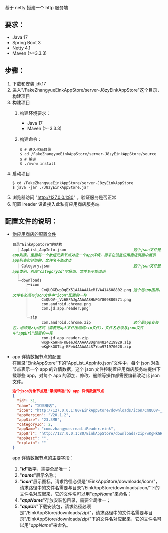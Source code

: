 基于 netty 搭建一个 http 服务端  

## 要求：  
- Java 17
- Spring Boot 3
- Netty 4.1
- Maven (>=3.3.3)

## 步骤：  
1. 下载和安装 jdk17  
2. 进入"/FakeZhangyueEinkAppStore/server-J8zyEinkAppStore"这个目录，构建项目  
3. 构建项目  
    1. 构建环境要求：  
        - Java 17
        - Maven (>=3.3.3)   

    2. 构建命令：  
        ```console
        $ # 进入代码目录
        $ cd /FakeZhangyueEinkAppStore/server-J8zyEinkAppStore/source
        $ # 编译
        $ ./mvnw install
        ```
4. 启动项目  
    ```console
    $ cd /FakeZhangyueEinkAppStore/server-J8zyEinkAppStore
    $ java -jar ./J8zyEinkAppStore.jar
    ```
5. 浏览器访问 "http://127.0.0.1:80" ，验证服务是否正常  
6. 配置 ireader 设备接入此私有应用商店服务端  

## 配置文件的说明：  
- [伪应用商店的配置文件](/server-JS8zyEinkAppStore/EinkAppStore/)  
    <pre><code>目录"EinkAppStore"的结构
    │ AppList_AppInfo.json                              <em style="color:green">这个json文件是app列表，里面每一个数组元素节点对应一个app详情，用来在设备应用商店页面中展示app列表和详情的，文件名不能改动</em>
    │ Category.json                                     <em style="color:green">这个json文件是app类别，对应"categoryId"字段值，文件名不能改动</em>
    │
    └─downloads
        ├─icon
        │      CmQUOGEwpDqEX51AAAAAAAeM1VA414608802.png <em style="color:green">这个是app图标，文件名必须与json文件中"icon"配置的一样</em>
        │      CmQUOV-_Vz6EFAJgAAAAABHkPGY809880571.png
        │      com.android.chrome.png
        │      com.jd.app.reader.png
        │
        └─zip
               com.android.chrome.zip                   <em style="color:green">这个是app安装包，必须是zip格式（需要把apk文件压缩成zip文件），文件名必须与json文件中"appUrl"配置的一样</em>
               com.jd.app.reader.zip
               wKgHkGHFm-KEeeJdAAAAABDgnm4824219929.zip
               wKgHkGOTLg-EPeA4AAAAALS7Yoo971970628.zip</code></pre>

- app 详情数据节点的配置  
在目录“EinkAppStore”下的“AppList_AppInfo.json”文件中，每个 json 对象节点表示一个 app 的详情数据，这个 json 文件控制着应用商店服务端提供下载哪些 app，对每个 app 的添加、修改、删除等操作都需要编辑改动此 json 文件。  
    ```json
    这个json对象节点是"掌阅精选"的 app 详情数据节点
    {
      "id": 31,
      "name": "掌阅精选",
      "icon": "http://127.0.0.1:80/EinkAppStore/downloads/icon/CmQUOV-_Vz6EFAJgAAAAABHkPGY809880571.png",
      "appVersion": "V20.1.2",
      "appSize": "23.3MB",
      "categoryId": 2,
      "appName": "com.zhangyue.read.iReader.eink",
      "appUrl": "http://127.0.0.1:80/EinkAppStore/downloads/zip/wKgHkGHFm-KEeeJdAAAAABDgnm4824219929.zip",
      "appDesc": "",
      "explain": ""
    }
    ```  
    app 详情数据节点的主要字段：  
    1. "***id***"数字，需要全局唯一；  
    2. "***name***"展示名称；  
    3. "***icon***"展示图标，请求路径必须是"/EinkAppStore/downloads/icon/"，请求路径中的文件名需要与目录"/EinkAppStore/downloads/icon/"下的文件名对应起来，它的文件名可以用"*appName*"来命名；  
    4. "***appName***"存放安装包目录，需要全局唯一；  
    5. "***appUrl***"下载安装包，请求路径必须是"/EinkAppStore/downloads/zip/"，请求路径中的文件名需要与目录"/EinkAppStore/downloads/zip/"下的文件名对应起来，它的文件名可以用"*appName*"来命名。  

